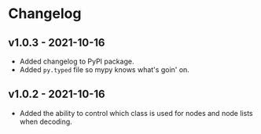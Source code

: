 # Changelog

## v1.0.3 - 2021-10-16

- Added changelog to PyPI package.
- Added `py.typed` file so mypy knows what's goin' on.

## v1.0.2 - 2021-10-16

- Added the ability to control which class is used for nodes and node lists when decoding.

